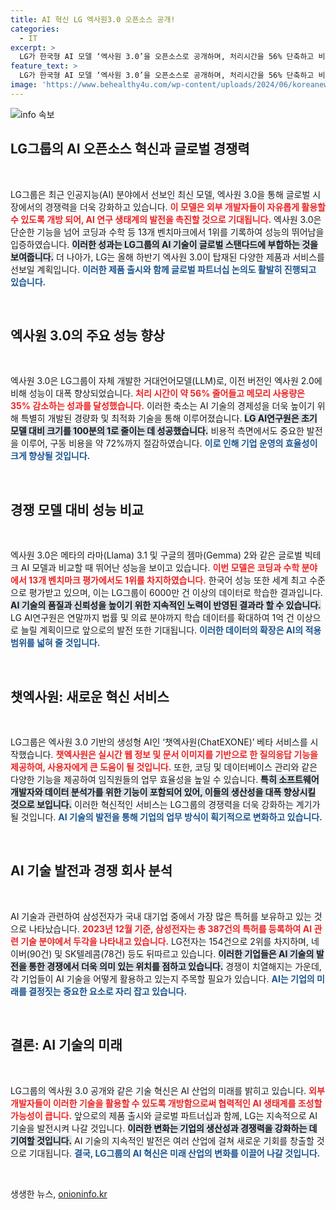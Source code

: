 ```yaml
---
title: AI 혁신 LG 엑사원3.0 오픈소스 공개!
categories:
  - IT
excerpt: >
  LG가 한국형 AI 모델 ‘엑사원 3.0’을 오픈소스로 공개하며, 처리시간을 56% 단축하고 비용은 72% 절감했다. 글로벌 경쟁력을 자랑하는 이번 모델은 하반기부터 LG 제품에 탑재되어 다양성을 더할 예정이다.
feature_text: >
  LG가 한국형 AI 모델 ‘엑사원 3.0’을 오픈소스로 공개하며, 처리시간을 56% 단축하고 비용은 72% 절감했다. 글로벌 경쟁력을 자랑하는 이번 모델은 하반기부터 LG 제품에 탑재되어 다양성을 더할 예정이다.
image: 'https://www.behealthy4u.com/wp-content/uploads/2024/06/koreanews.jpg'
---
```


<p><img src="https://www.behealthy4u.com/wp-content/uploads/2024/06/koreanews.jpg" alt="info 속보" /></p>

<h2 data-ke-size="size26">LG그룹의 AI 오픈소스 혁신과 글로벌 경쟁력</h2>

<p data-ke-size="size16">&nbsp;</p>

<p>LG그룹은 최근 인공지능(AI) 분야에서 선보인 최신 모델, 엑사원 3.0을 통해 글로벌 시장에서의 경쟁력을 더욱 강화하고 있습니다. <b><span style="color: #ee2323;">이 모델은 외부 개발자들이 자유롭게 활용할 수 있도록 개방 되어, AI 연구 생태계의 발전을 촉진할 것으로 기대됩니다.</span></b> 엑사원 3.0은 단순한 기능을 넘어 코딩과 수학 등 13개 벤치마크에서 1위를 기록하여 성능의 뛰어남을 입증하였습니다. <b><span style="background-color: #21538527;">이러한 성과는 LG그룹의 AI 기술이 글로벌 스탠다드에 부합하는 것을 보여줍니다.</span></b> 더 나아가, LG는 올해 하반기 엑사원 3.0이 탑재된 다양한 제품과 서비스를 선보일 계획입니다. <b><span style="color: #1a5490;">이러한 제품 출시와 함께 글로벌 파트너십 논의도 활발히 진행되고 있습니다.</span></b></p>

<p data-ke-size="size16">&nbsp;</p>

<h2 data-ke-size="size26">엑사원 3.0의 주요 성능 향상</h2>

<p data-ke-size="size16">&nbsp;</p>

<p>엑사원 3.0은 LG그룹이 자체 개발한 거대언어모델(LLM)로, 이전 버전인 엑사원 2.0에 비해 성능이 대폭 향상되었습니다. <b><span style="color: #ee2323;">처리 시간이 약 56% 줄어들고 메모리 사용량은 35% 감소하는 성과를 달성했습니다.</span></b> 이러한 축소는 AI 기술의 경제성을 더욱 높이기 위해 특별히 개발된 경량화 및 최적화 기술을 통해 이루어졌습니다. <b><span style="background-color: #21538527;">LG AI연구원은 초기 모델 대비 크기를 100분의 1로 줄이는 데 성공했습니다.</span></b> 비용적 측면에서도 중요한 발전을 이루어, 구동 비용을 약 72%까지 절감하였습니다. <b><span style="color: #1a5490;">이로 인해 기업 운영의 효율성이 크게 향상될 것입니다.</span></b></p>

<p data-ke-size="size16">&nbsp;</p>

<h2 data-ke-size="size26">경쟁 모델 대비 성능 비교</h2>

<p data-ke-size="size16">&nbsp;</p>

<p>엑사원 3.0은 메타의 라마(Llama) 3.1 및 구글의 젬마(Gemma) 2와 같은 글로벌 빅테크 AI 모델과 비교할 때 뛰어난 성능을 보이고 있습니다. <b><span style="color: #ee2323;">이번 모델은 코딩과 수학 분야에서 13개 벤치마크 평가에서도 1위를 차지하였습니다.</span></b> 한국어 성능 또한 세계 최고 수준으로 평가받고 있으며, 이는 LG그룹이 6000만 건 이상의 데이터로 학습한 결과입니다. <b><span style="background-color: #21538527;">AI 기술의 품질과 신뢰성을 높이기 위한 지속적인 노력이 반영된 결과라 할 수 있습니다.</span></b> LG AI연구원은 연말까지 법률 및 의료 분야까지 학습 데이터를 확대하여 1억 건 이상으로 늘릴 계획이므로 앞으로의 발전 또한 기대됩니다. <b><span style="color: #1a5490;">이러한 데이터의 확장은 AI의 적용 범위를 넓혀 줄 것입니다.</span></b></p>

<p data-ke-size="size16">&nbsp;</p>

<h2 data-ke-size="size26">챗엑사원: 새로운 혁신 서비스</h2>

<p data-ke-size="size16">&nbsp;</p>

<p>LG그룹은 엑사원 3.0 기반의 생성형 AI인 ‘챗엑사원(ChatEXONE)’ 베타 서비스를 시작했습니다. <b><span style="color: #ee2323;">챗엑사원은 실시간 웹 정보 및 문서 이미지를 기반으로 한 질의응답 기능을 제공하여, 사용자에게 큰 도움이 될 것입니다.</span></b> 또한, 코딩 및 데이터베이스 관리와 같은 다양한 기능을 제공하여 임직원들의 업무 효율성을 높일 수 있습니다. <b><span style="background-color: #21538527;">특히 소프트웨어 개발자와 데이터 분석가를 위한 기능이 포함되어 있어, 이들의 생산성을 대폭 향상시킬 것으로 보입니다.</span></b> 이러한 혁신적인 서비스는 LG그룹의 경쟁력을 더욱 강화하는 계기가 될 것입니다. <b><span style="color: #1a5490;">AI 기술의 발전을 통해 기업의 업무 방식이 획기적으로 변화하고 있습니다.</span></b></p>

<p data-ke-size="size16">&nbsp;</p>

<h2 data-ke-size="size26">AI 기술 발전과 경쟁 회사 분석</h2>

<p data-ke-size="size16">&nbsp;</p>

<p>AI 기술과 관련하여 삼성전자가 국내 대기업 중에서 가장 많은 특허를 보유하고 있는 것으로 나타났습니다. <b><span style="color: #ee2323;">2023년 12월 기준, 삼성전자는 총 387건의 특허를 등록하여 AI 관련 기술 분야에서 두각을 나타내고 있습니다.</span></b> LG전자는 154건으로 2위를 차지하며, 네이버(90건) 및 SK텔레콤(78건) 등도 뒤따르고 있습니다. <b><span style="background-color: #21538527;">이러한 기업들은 AI 기술의 발전을 통한 경쟁에서 더욱 의미 있는 위치를 점하고 있습니다.</span></b> 경쟁이 치열해지는 가운데, 각 기업들이 AI 기술을 어떻게 활용하고 있는지 주목할 필요가 있습니다. <b><span style="color: #1a5490;">AI는 기업의 미래를 결정짓는 중요한 요소로 자리 잡고 있습니다.</span></b></p>

<p data-ke-size="size16">&nbsp;</p>

<h2 data-ke-size="size26">결론: AI 기술의 미래</h2>

<p data-ke-size="size16">&nbsp;</p>

<p>LG그룹의 엑사원 3.0 공개와 같은 기술 혁신은 AI 산업의 미래를 밝히고 있습니다. <b><span style="color: #ee2323;">외부 개발자들이 이러한 기술을 활용할 수 있도록 개방함으로써 협력적인 AI 생태계를 조성할 가능성이 큽니다.</span></b> 앞으로의 제품 출시와 글로벌 파트너십과 함께, LG는 지속적으로 AI 기술을 발전시켜 나갈 것입니다. <b><span style="background-color: #21538527;">이러한 변화는 기업의 생산성과 경쟁력을 강화하는 데 기여할 것입니다.</span></b> AI 기술의 지속적인 발전은 여러 산업에 걸쳐 새로운 기회를 창출할 것으로 기대됩니다. <b><span style="color: #1a5490;">결국, LG그룹의 AI 혁신은 미래 산업의 변화를 이끌어 나갈 것입니다.</span></b></p>

<p data-ke-size="size16">&nbsp;</p>
생생한 뉴스, <a href="https://onioninfo.kr" rel="dofollow">onioninfo.kr</a>


